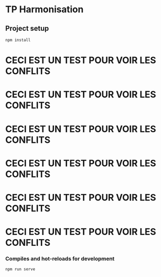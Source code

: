 # TP Harmonisation

## Project setup
```
npm install
```
# CECI EST UN TEST POUR VOIR LES CONFLITS 
# CECI EST UN TEST POUR VOIR LES CONFLITS 
# CECI EST UN TEST POUR VOIR LES CONFLITS 
# CECI EST UN TEST POUR VOIR LES CONFLITS 
# CECI EST UN TEST POUR VOIR LES CONFLITS 
# CECI EST UN TEST POUR VOIR LES CONFLITS 
### Compiles and hot-reloads for development
```
npm run serve
```

